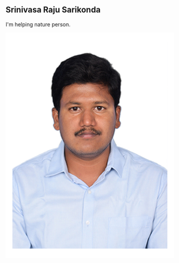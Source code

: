 ## Srinivasa Raju Sarikonda

I'm helping nature person.

![Vasu Photo](https://github.com/SSrinivasaRaju/assignment2_Sarikonda/blob/main/vasu_photo.jpg)
